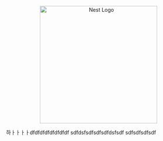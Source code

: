 <p align="center">
  <a href="http://nestjs.com/" target="blank"><img src="https://nestjs.com/img/logo_text.svg" width="320" alt="Nest Logo" /></a>
</p>
하ㅏㅏㅏㅏdfdfdfdfdfdfdfdf
sdfdsfsdfsdfsdfdsfsdf
sdfsdfsdfsdf
